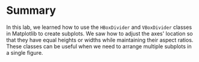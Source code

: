 # Summary

In this lab, we learned how to use the `HBoxDivider` and `VBoxDivider` classes in Matplotlib to create subplots. We saw how to adjust the axes' location so that they have equal heights or widths while maintaining their aspect ratios. These classes can be useful when we need to arrange multiple subplots in a single figure.
